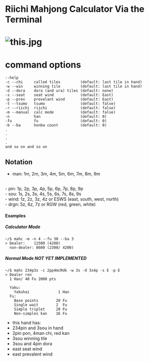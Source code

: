 
# Riichi Mahjong Calculator Via the Terminal

# ![this.jpg](https://c.tenor.com/xfbt6ap9IYIAAAAC/tenor.gif)
command options
===============

```
--help
-c --chi     called tiles         (default: last tile in hand)
-w --win     winning tile         (default: last tile in hand)
-d --dora    dora (and ura) tiles (default: none)
-s --seat    seat wind            (default: East)
-p --prev    prevelant wind       (default: East)
-t --tsumo   tsumo                (default: false)
-r --riichi  riichi               (default: false)
-m --manual  calc mode            (default: false)
-n           han                  (default: 0)
-fu          fu                   (default: 0)
-b --ba      honba count          (default: 0)
.
.
.
.
and so on and so on 
```

Notation
-------
- man:  1m, 2m, 3m, 4m, 5m, 6m, 7m, 8m, 9m
<br>
- pin:  1p, 2p, 3p, 4p, 5p, 6p, 7p, 8p, 9p
<br>
- sou:  1s, 2s, 3s, 4s, 5s, 6s, 7s, 8s, 9s
<br>
- wind: 1z, 2z, 3z, 4z or ESWS (east, south, west, north)
<br>
- drgn: 5z, 6z, 7z or RGW (red, green, white) 
<br>


#### Examples

##### Calculator Mode
```
~/$ mahc -m -n 4 --fu 30 --ba 3
> Dealer:    12500 (4200) 
  non-dealer: 8600 (2300/ 4200)
```



##### Normal Mode NOT YET IMPLEMENTED
```
~/$ mahc 234p3s -c 2pp4mcRdk -w 3s -d 3s4p -s E -p E
> Dealer ron
  1 Han/ 40 Fu 2000 pts 

  Yaku: 
    Yakuhai             1 Han 
  Fu:
    Base points        20 Fu
    Single wait        2  Fu
    Simple triplet     20 Fu
    Non-simples kan    16 Fu
```

- this hand has:
- 234pin and 3sou in hand <br>
- 2pin pon, 4man chi, red kan <br>
- 3sou winning tile <br>
- 3sou and 4pin dora <br>
- east seat wind <br>
- east prevalent wind <br>

